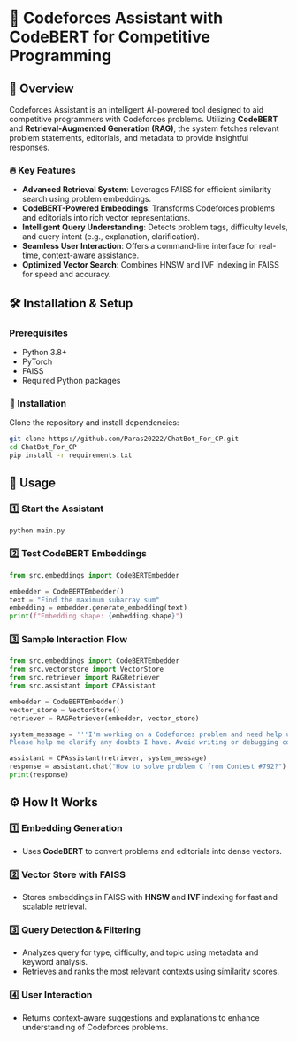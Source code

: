 
# 🚀 Codeforces Assistant with CodeBERT for Competitive Programming

## 🌟 Overview
Codeforces Assistant is an intelligent AI-powered tool designed to aid competitive programmers with Codeforces problems. Utilizing **CodeBERT** and **Retrieval-Augmented Generation (RAG)**, the system fetches relevant problem statements, editorials, and metadata to provide insightful responses.

### 🔥 Key Features
- **Advanced Retrieval System**: Leverages FAISS for efficient similarity search using problem embeddings.
- **CodeBERT-Powered Embeddings**: Transforms Codeforces problems and editorials into rich vector representations.
- **Intelligent Query Understanding**: Detects problem tags, difficulty levels, and query intent (e.g., explanation, clarification).
- **Seamless User Interaction**: Offers a command-line interface for real-time, context-aware assistance.
- **Optimized Vector Search**: Combines HNSW and IVF indexing in FAISS for speed and accuracy.

## 🛠 Installation & Setup

### Prerequisites
- Python 3.8+
- PyTorch
- FAISS
- Required Python packages

### 🔧 Installation
Clone the repository and install dependencies:
```bash
git clone https://github.com/Paras20222/ChatBot_For_CP.git
cd ChatBot_For_CP
pip install -r requirements.txt
```

## 🚀 Usage

### 1️⃣ Start the Assistant
```bash
python main.py
```

### 2️⃣ Test CodeBERT Embeddings
```python
from src.embeddings import CodeBERTEmbedder

embedder = CodeBERTEmbedder()
text = "Find the maximum subarray sum"
embedding = embedder.generate_embedding(text)
print(f"Embedding shape: {embedding.shape}")
```

### 3️⃣ Sample Interaction Flow
```python
from src.embeddings import CodeBERTEmbedder
from src.vectorstore import VectorStore
from src.retriever import RAGRetriever
from src.assistant import CPAssistant

embedder = CodeBERTEmbedder()
vector_store = VectorStore()
retriever = RAGRetriever(embedder, vector_store)

system_message = '''I'm working on a Codeforces problem and need help understanding its editorial.
Please help me clarify any doubts I have. Avoid writing or debugging code.'''

assistant = CPAssistant(retriever, system_message)
response = assistant.chat("How to solve problem C from Contest #792?")
print(response)
```

## ⚙️ How It Works

### 1️⃣ Embedding Generation
- Uses **CodeBERT** to convert problems and editorials into dense vectors.

### 2️⃣ Vector Store with FAISS
- Stores embeddings in FAISS with **HNSW** and **IVF** indexing for fast and scalable retrieval.

### 3️⃣ Query Detection & Filtering
- Analyzes query for type, difficulty, and topic using metadata and keyword analysis.
- Retrieves and ranks the most relevant contexts using similarity scores.

### 4️⃣ User Interaction
- Returns context-aware suggestions and explanations to enhance understanding of Codeforces problems.

